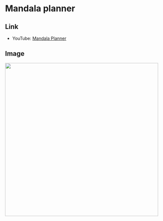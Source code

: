 # Mandala planner
## Link
* YouTube: [Mandala Planner](https://youtu.be/_WSMohQop0o, "youtube link")

## Image
<img src="https://user-images.githubusercontent.com/28843986/72697696-258de700-3b84-11ea-922a-3be882dd223b.png" width="500px">
